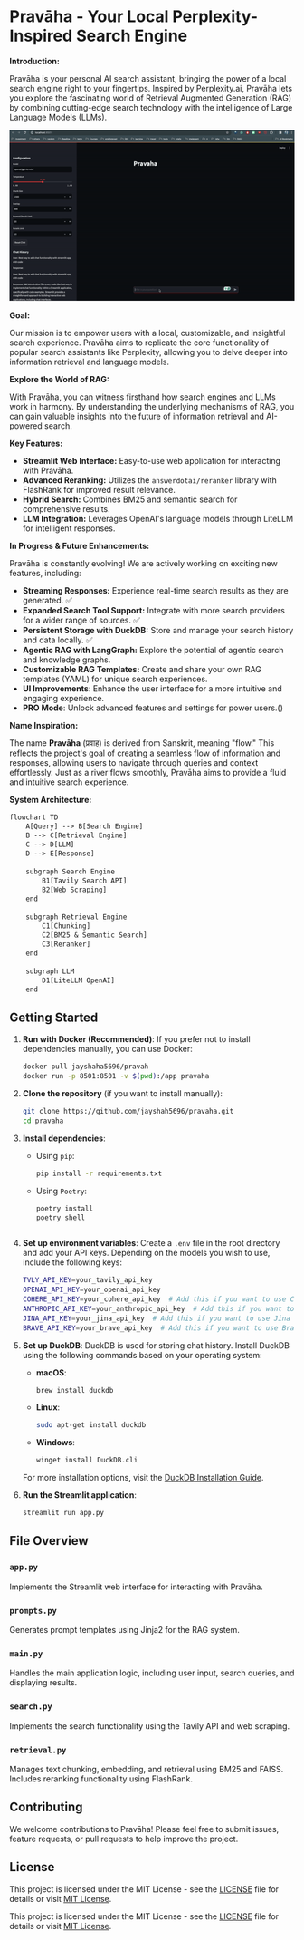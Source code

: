 # Pravāha - Your Local Perplexity-Inspired Search Engine

**Introduction:**

Pravāha is your personal AI search assistant, bringing the power of a local search engine right to your fingertips. Inspired by Perplexity.ai, Pravāha lets you explore the fascinating world of Retrieval Augmented Generation (RAG) by combining cutting-edge search technology with the intelligence of Large Language Models (LLMs).

![Pravāha Demo](assets/demo.gif)

**Goal:**

Our mission is to empower users with a local, customizable, and insightful search experience. Pravāha aims to replicate the core functionality of popular search assistants like Perplexity, allowing you to delve deeper into information retrieval and language models.

**Explore the World of RAG:**

With Pravāha, you can witness firsthand how search engines and LLMs work in harmony. By understanding the underlying mechanisms of RAG, you can gain valuable insights into the future of information retrieval and AI-powered search.

**Key Features:**

* **Streamlit Web Interface:** Easy-to-use web application for interacting with Pravāha.
* **Advanced Reranking:** Utilizes the `answerdotai/reranker` library with FlashRank for improved result relevance.
* **Hybrid Search:** Combines BM25 and semantic search for comprehensive results.
* **LLM Integration:** Leverages OpenAI's language models through LiteLLM for intelligent responses.

**In Progress & Future Enhancements:**

Pravāha is constantly evolving! We are actively working on exciting new features, including:

* **Streaming Responses:** Experience real-time search results as they are generated. ✅
* **Expanded Search Tool Support:** Integrate with more search providers for a wider range of sources. ✅
* **Persistent Storage with DuckDB:** Store and manage your search history and data locally. ✅
* **Agentic RAG with LangGraph:** Explore the potential of agentic search and knowledge graphs. 
* **Customizable RAG Templates:** Create and share your own RAG templates (YAML) for unique search experiences.
* **UI Improvements**: Enhance the user interface for a more intuitive and engaging experience.
* **PRO Mode**: Unlock advanced features and settings for power users.()

**Name Inspiration:**

The name **Pravāha** (प्रवाह) is derived from Sanskrit, meaning "flow." This reflects the project's goal of creating a seamless flow of information and responses, allowing users to navigate through queries and context effortlessly. Just as a river flows smoothly, Pravāha aims to provide a fluid and intuitive search experience.

**System Architecture:**

```mermaid
flowchart TD
    A[Query] --> B[Search Engine]
    B --> C[Retrieval Engine]
    C --> D[LLM]
    D --> E[Response]

    subgraph Search Engine
        B1[Tavily Search API]
        B2[Web Scraping]
    end

    subgraph Retrieval Engine
        C1[Chunking]
        C2[BM25 & Semantic Search]
        C3[Reranker]
    end

    subgraph LLM
        D1[LiteLLM OpenAI]
    end
```

## Getting Started

1. **Run with Docker (Recommended)**:
    If you prefer not to install dependencies manually, you can use Docker:
    ```sh
    docker pull jayshaha5696/pravah
    docker run -p 8501:8501 -v $(pwd):/app pravaha
    ```

2. **Clone the repository** (if you want to install manually):
    ```sh
    git clone https://github.com/jayshah5696/pravaha.git
    cd pravaha
    ```

3. **Install dependencies**:
    - Using `pip`:
        ```sh
        pip install -r requirements.txt
        ```
    - Using `Poetry`:
        ```sh
        poetry install
        poetry shell
    ```

4. **Set up environment variables**:
    Create a `.env` file in the root directory and add your API keys. Depending on the models you wish to use, include the following keys:
    ```sh
    TVLY_API_KEY=your_tavily_api_key
    OPENAI_API_KEY=your_openai_api_key
    COHERE_API_KEY=your_cohere_api_key  # Add this if you want to use Cohere models and reranker
    ANTHROPIC_API_KEY=your_anthropic_api_key  # Add this if you want to use Anthropic models
    JINA_API_KEY=your_jina_api_key  # Add this if you want to use Jina reader api
    BRAVE_API_KEY=your_brave_api_key  # Add this if you want to use Brave search engine
    ```

5. **Set up DuckDB**:
    DuckDB is used for storing chat history. Install DuckDB using the following commands based on your operating system:

    - **macOS**:
        ```sh
        brew install duckdb
        ```

    - **Linux**:
        ```sh
        sudo apt-get install duckdb
        ```

    - **Windows**:
        ```sh
        winget install DuckDB.cli
        ```

    For more installation options, visit the [DuckDB Installation Guide](https://duckdb.org/docs/installation/).

6. **Run the Streamlit application**:
    ```sh
    streamlit run app.py
    ```

## File Overview

### `app.py`
Implements the Streamlit web interface for interacting with Pravāha.

### `prompts.py`
Generates prompt templates using Jinja2 for the RAG system.

### `main.py`
Handles the main application logic, including user input, search queries, and displaying results.

### `search.py`
Implements the search functionality using the Tavily API and web scraping.

### `retrieval.py`
Manages text chunking, embedding, and retrieval using BM25 and FAISS. Includes reranking functionality using FlashRank.

## Contributing

We welcome contributions to Pravāha! Please feel free to submit issues, feature requests, or pull requests to help improve the project.

## License

This project is licensed under the MIT License - see the [LICENSE](LICENSE) file for details or visit [MIT License](https://opensource.org/licenses/MIT).

This project is licensed under the MIT License - see the [LICENSE](LICENSE) file for details or visit [MIT License](https://opensource.org/licenses/MIT).
